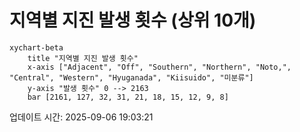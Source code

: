 # 지역별 지진 발생 횟수 (상위 10개)

```mermaid
xychart-beta
    title "지역별 지진 발생 횟수"
    x-axis ["Adjacent", "Off", "Southern", "Northern", "Noto,", "Central", "Western", "Hyuganada", "Kiisuido", "미분류"]
    y-axis "발생 횟수" 0 --> 2163
    bar [2161, 127, 32, 31, 21, 18, 15, 12, 9, 8]
```

업데이트 시간: 2025-09-06 19:03:21
